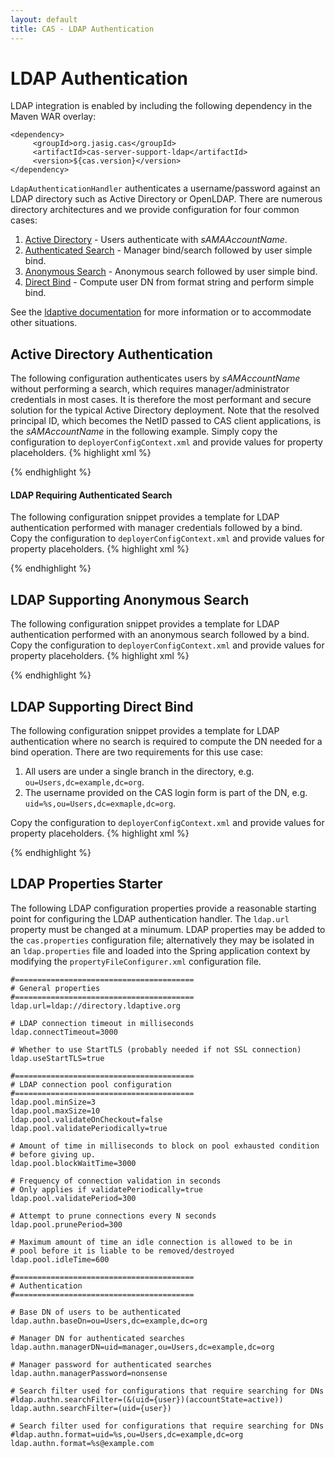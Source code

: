 ```yaml
---
layout: default
title: CAS - LDAP Authentication
---
```

<a name="LDAPAuthentication">  </a>
# LDAP Authentication
LDAP integration is enabled by including the following dependency in the Maven WAR overlay:

    <dependency>
         <groupId>org.jasig.cas</groupId>
         <artifactId>cas-server-support-ldap</artifactId>
         <version>${cas.version}</version>
    </dependency>

`LdapAuthenticationHandler` authenticates a username/password against an LDAP directory such as Active Directory
or OpenLDAP. There are numerous directory architectures and we provide configuration for four common cases:

1. [Active Directory](#active_directory_authentication) - Users authenticate with _sAMAAccountName_.
2. [Authenticated Search](#ldap_requiring_authenticated_search) - Manager bind/search followed by user simple bind.
3. [Anonymous Search](#ldap_supporting_anonymous_search) - Anonymous search followed by user simple bind.
4. [Direct Bind](#ldap_supporting_direct_bind) - Compute user DN from format string and perform simple bind.

See the [ldaptive documentation](http://www.ldaptive.org/) for more information or to accommodate other situations.

<a name="ActiveDirectoryAuthentication">  </a>
## Active Directory Authentication
The following configuration authenticates users by _sAMAccountName_ without performing a search,
which requires manager/administrator credentials in most cases. It is therefore the most performant and secure
solution for the typical Active Directory deployment. Note that the resolved principal ID, which becomes the NetID
passed to CAS client applications, is the _sAMAccountName_ in the following example.
Simply copy the configuration to `deployerConfigContext.xml` and provide values for property placeholders.
{% highlight xml %}
<!--
   | Change principalIdAttribute to use another directory attribute,
   | e.g. userPrincipalName, for the NetID
   -->
<bean id="ldapAuthenticationHandler"
      class="org.jasig.cas.authentication.LdapAuthenticationHandler"
      p:principalIdAttribute="sAMAccountName"
      c:authenticator-ref="authenticator">
    <property name="principalAttributeMap">
        <map>
            <!--
               | This map provides a simple attribute resolution mechanism.
               | Keys are LDAP attribute names, values are CAS attribute names.
               | Use this facility instead of a PrincipalResolver if LDAP is
               | the only attribute source.
               -->
            <entry key="displayName" value="displayName" />
            <entry key="mail" value="mail" />
            <entry key="memberOf" value="memberOf" />
        </map>
    </property>
</bean>

<bean id="authenticator" class="org.ldaptive.auth.Authenticator"
      c:resolver-ref="dnResolver"
      c:handler-ref="authHandler"
      p:entryResolver-ref="entryResolver" />

<!-- Active Directory UPN format. -->
<bean id="dnResolver"
      class="org.ldaptive.auth.FormatDnResolver"
      c:format="%s@${ldap.domain}" />

<bean id="authHandler" class="org.ldaptive.auth.PooledBindAuthenticationHandler"
      p:connectionFactory-ref="pooledLdapConnectionFactory" />

<bean id="pooledLdapConnectionFactory"
      class="org.ldaptive.pool.PooledConnectionFactory"
      p:connectionPool-ref="connectionPool" />

<bean id="connectionPool"
      class="org.ldaptive.pool.BlockingConnectionPool"
      init-method="initialize"
      p:poolConfig-ref="ldapPoolConfig"
      p:blockWaitTime="${ldap.pool.blockWaitTime}"
      p:validator-ref="searchValidator"
      p:pruneStrategy-ref="pruneStrategy"
      p:connectionFactory-ref="connectionFactory" />

<bean id="ldapPoolConfig" class="org.ldaptive.pool.PoolConfig"
      p:minPoolSize="${ldap.pool.minSize}"
      p:maxPoolSize="${ldap.pool.maxSize}"
      p:validateOnCheckOut="${ldap.pool.validateOnCheckout}"
      p:validatePeriodically="${ldap.pool.validatePeriodically}"
      p:validatePeriod="${ldap.pool.validatePeriod}" />

<bean id="connectionFactory" class="org.ldaptive.DefaultConnectionFactory"
      p:connectionConfig-ref="connectionConfig" />

<bean id="connectionConfig" class="org.ldaptive.ConnectionConfig"
      p:ldapUrl="${ldap.url}"
      p:connectTimeout="${ldap.connectTimeout}"
      p:useStartTLS="${ldap.useStartTLS}"
      p:sslConfig-ref="sslConfig"/>

<bean id="sslConfig" class="org.ldaptive.ssl.SslConfig">
    <property name="credentialConfig">
        <bean class="org.ldaptive.ssl.X509CredentialConfig"
              p:trustCertificates="${ldap.trustedCert}" />
    </property>
</bean>

<bean id="pruneStrategy" class="org.ldaptive.pool.IdlePruneStrategy"
      p:prunePeriod="${ldap.pool.prunePeriod}"
      p:idleTime="${ldap.pool.idleTime}" />

<bean id="searchValidator" class="org.ldaptive.pool.SearchValidator" />

<bean id="entryResolver"
      class="org.jasig.cas.authentication.support.UpnSearchEntryResolver"
      p:baseDn="${ldap.baseDn}" />
{% endhighlight %}

<a name="LDAPRequiringAuthenticatedSearch">  </a>
#### LDAP Requiring Authenticated Search
The following configuration snippet provides a template for LDAP authentication performed with manager credentials
followed by a bind. Copy the configuration to `deployerConfigContext.xml` and provide values for property placeholders.
{% highlight xml %}
<bean id="ldapAuthenticationHandler"
      class="org.jasig.cas.authentication.LdapAuthenticationHandler"
      p:principalIdAttribute="mail"
      c:authenticator-ref="authenticator">
    <property name="principalAttributeMap">
        <map>
            <!--
               | This map provides a simple attribute resolution mechanism.
               | Keys are LDAP attribute names, values are CAS attribute names.
               | Use this facility instead of a PrincipalResolver if LDAP is
               | the only attribute source.
               -->
            <entry key="member" value="member" />
            <entry key="mail" value="mail" />
            <entry key="displayName" value="displayName" />
        </map>
    </property>
</bean>

<bean id="authenticator" class="org.ldaptive.auth.Authenticator"
      c:resolver-ref="dnResolver"
      c:handler-ref="authHandler" />

<bean id="dnResolver" class="org.ldaptive.auth.PooledSearchDnResolver"
      p:baseDn="${ldap.baseDn}"
      p:allowMultipleDns="false"
      p:connectionFactory-ref="searchPooledLdapConnectionFactory"
      p:userFilter="${ldap.authn.searchFilter}" />

<bean id="searchPooledLdapConnectionFactory"
      class="org.ldaptive.pool.PooledConnectionFactory"
      p:connectionPool-ref="searchConnectionPool" />

<bean id="searchConnectionPool" parent="abstractConnectionPool"
      p:connectionFactory-ref="searchConnectionFactory" />

<bean id="searchConnectionFactory"
      class="org.ldaptive.DefaultConnectionFactory"
      p:connectionConfig-ref="searchConnectionConfig" />

<bean id="searchConnectionConfig" parent="abstractConnectionConfig"
      p:connectionInitializer-ref="bindConnectionInitializer" />

<bean id="bindConnectionInitializer"
      class="org.ldaptive.BindConnectionInitializer"
      p:bindDn="${ldap.managerDn}">
    <property name="bindCredential">
        <bean class="org.ldaptive.Credential"
              c:password="${ldap.managerPassword}" />
    </property>
</bean>

<bean id="abstractConnectionPool" abstract="true"
      class="org.ldaptive.pool.BlockingConnectionPool"
      init-method="initialize"
      p:poolConfig-ref="ldapPoolConfig"
      p:blockWaitTime="${ldap.pool.blockWaitTime}"
      p:validator-ref="searchValidator"
      p:pruneStrategy-ref="pruneStrategy" />

<bean id="abstractConnectionConfig" abstract="true"
      class="org.ldaptive.ConnectionConfig"
      p:ldapUrl="${ldap.url}"
      p:connectTimeout="${ldap.connectTimeout}"
      p:useStartTLS="${ldap.useStartTLS}"
      p:sslConfig-ref="sslConfig" />

<bean id="ldapPoolConfig" class="org.ldaptive.pool.PoolConfig"
      p:minPoolSize="${ldap.pool.minSize}"
      p:maxPoolSize="${ldap.pool.maxSize}"
      p:validateOnCheckOut="${ldap.pool.validateOnCheckout}"
      p:validatePeriodically="${ldap.pool.validatePeriodically}"
      p:validatePeriod="${ldap.pool.validatePeriod}" />

<bean id="sslConfig" class="org.ldaptive.ssl.SslConfig">
    <property name="credentialConfig">
        <bean class="org.ldaptive.ssl.X509CredentialConfig"
              p:trustCertificates="${ldap.trustedCert}" />
    </property>
</bean>

<bean id="pruneStrategy" class="org.ldaptive.pool.IdlePruneStrategy"
      p:prunePeriod="${ldap.pool.prunePeriod}"
      p:idleTime="${ldap.pool.idleTime}" />

<bean id="searchValidator" class="org.ldaptive.pool.SearchValidator" />

<bean id="authHandler" class="org.ldaptive.auth.PooledBindAuthenticationHandler"
      p:connectionFactory-ref="bindPooledLdapConnectionFactory" />

<bean id="bindPooledLdapConnectionFactory"
      class="org.ldaptive.pool.PooledConnectionFactory"
      p:connectionPool-ref="bindConnectionPool" />

<bean id="bindConnectionPool" parent="abstractConnectionPool"
      p:connectionFactory-ref="bindConnectionFactory" />

<bean id="bindConnectionFactory"
      class="org.ldaptive.DefaultConnectionFactory"
      p:connectionConfig-ref="bindConnectionConfig" />

<bean id="bindConnectionConfig" parent="abstractConnectionConfig" />
{% endhighlight %}

<a name="LDAPSupportingAnonymousSearch">  </a>
## LDAP Supporting Anonymous Search
The following configuration snippet provides a template for LDAP authentication performed with an anonymous search
followed by a bind. Copy the configuration to `deployerConfigContext.xml` and provide values for property placeholders.
{% highlight xml %}
<bean id="ldapAuthenticationHandler"
      class="org.jasig.cas.authentication.LdapAuthenticationHandler"
      p:principalIdAttribute="mail"
      c:authenticator-ref="authenticator">
    <property name="principalAttributeMap">
        <map>
            <!--
               | This map provides a simple attribute resolution mechanism.
               | Keys are LDAP attribute names, values are CAS attribute names.
               | Use this facility instead of a PrincipalResolver if LDAP is
               | the only attribute source.
               -->
            <entry key="member" value="member" />
            <entry key="mail" value="mail" />
            <entry key="displayName" value="displayName" />
        </map>
    </property>
</bean>

<bean id="authenticator" class="org.ldaptive.auth.Authenticator"
      c:resolver-ref="dnResolver"
      c:handler-ref="authHandler" />

<bean id="dnResolver" class="org.ldaptive.auth.PooledSearchDnResolver"
      p:baseDn="${ldap.baseDn}"
      p:allowMultipleDns="false"
      p:connectionFactory-ref="searchPooledLdapConnectionFactory"
      p:userFilter="${ldap.authn.searchFilter}" />

<bean id="searchPooledLdapConnectionFactory"
      class="org.ldaptive.pool.PooledConnectionFactory"
      p:connectionPool-ref="searchConnectionPool" />

<bean id="searchConnectionPool" parent="abstractConnectionPool" />

<bean id="abstractConnectionPool" abstract="true"
      class="org.ldaptive.pool.BlockingConnectionPool"
      init-method="initialize"
      p:poolConfig-ref="ldapPoolConfig"
      p:blockWaitTime="${ldap.pool.blockWaitTime}"
      p:validator-ref="searchValidator"
      p:pruneStrategy-ref="pruneStrategy"
      p:connectionFactory-ref="connectionFactory" />

<bean id="ldapPoolConfig" class="org.ldaptive.pool.PoolConfig"
      p:minPoolSize="${ldap.pool.minSize}"
      p:maxPoolSize="${ldap.pool.maxSize}"
      p:validateOnCheckOut="${ldap.pool.validateOnCheckout}"
      p:validatePeriodically="${ldap.pool.validatePeriodically}"
      p:validatePeriod="${ldap.pool.validatePeriod}" />

<bean id="connectionFactory" class="org.ldaptive.DefaultConnectionFactory"
      p:connectionConfig-ref="connectionConfig" />

<bean id="connectionConfig" class="org.ldaptive.ConnectionConfig"
      p:ldapUrl="${ldap.url}"
      p:connectTimeout="${ldap.connectTimeout}"
      p:useStartTLS="${ldap.useStartTLS}"
      p:sslConfig-ref="sslConfig" />

<bean id="sslConfig" class="org.ldaptive.ssl.SslConfig">
    <property name="credentialConfig">
        <bean class="org.ldaptive.ssl.X509CredentialConfig"
              p:trustCertificates="${ldap.trustedCert}" />
    </property>
</bean>

<bean id="pruneStrategy" class="org.ldaptive.pool.IdlePruneStrategy"
      p:prunePeriod="${ldap.pool.prunePeriod}"
      p:idleTime="${ldap.pool.idleTime}" />

<bean id="searchValidator" class="org.ldaptive.pool.SearchValidator" />

<bean id="authHandler" class="org.ldaptive.auth.PooledBindAuthenticationHandler"
      p:connectionFactory-ref="bindPooledLdapConnectionFactory" />

<bean id="bindPooledLdapConnectionFactory"
      class="org.ldaptive.pool.PooledConnectionFactory"
      p:connectionPool-ref="bindConnectionPool" />

<bean id="bindConnectionPool" parent="abstractConnectionPool" />
{% endhighlight %}

<a name="LDAPSupportingDirectBind">  </a>
## LDAP Supporting Direct Bind
The following configuration snippet provides a template for LDAP authentication where no search is required to
compute the DN needed for a bind operation. There are two requirements for this use case:

1. All users are under a single branch in the directory, e.g. `ou=Users,dc=example,dc=org`.
2. The username provided on the CAS login form is part of the DN, e.g. `uid=%s,ou=Users,dc=exmaple,dc=org`.

Copy the configuration to `deployerConfigContext.xml` and provide values for property placeholders.
{% highlight xml %}
<bean id="ldapAuthenticationHandler"
      class="org.jasig.cas.authentication.LdapAuthenticationHandler"
      p:principalIdAttribute="uid"
      c:authenticator-ref="authenticator">
    <property name="principalAttributeMap">
        <map>
            <!--
               | This map provides a simple attribute resolution mechanism.
               | Keys are LDAP attribute names, values are CAS attribute names.
               | Use this facility instead of a PrincipalResolver if LDAP is
               | the only attribute source.
               -->
            <entry key="member" value="member" />
            <entry key="mail" value="mail" />
            <entry key="displayName" value="displayName" />
        </map>
    </property>
</bean>

<bean id="authenticator" class="org.ldaptive.auth.Authenticator"
      c:resolver-ref="dnResolver"
      c:handler-ref="authHandler" />

<!--
   | The following DN format works for many directories, but may need to be
   | customized.
   -->
<bean id="dnResolver"
      class="org.ldaptive.auth.FormatDnResolver"
      c:format="uid=%s,${ldap.baseDn}" />

<bean id="authHandler" class="org.ldaptive.auth.PooledBindAuthenticationHandler"
      p:connectionFactory-ref="pooledLdapConnectionFactory" />

<bean id="pooledLdapConnectionFactory"
      class="org.ldaptive.pool.PooledConnectionFactory"
      p:connectionPool-ref="connectionPool" />

<bean id="connectionPool"
      class="org.ldaptive.pool.BlockingConnectionPool"
      init-method="initialize"
      p:poolConfig-ref="ldapPoolConfig"
      p:blockWaitTime="${ldap.pool.blockWaitTime}"
      p:validator-ref="searchValidator"
      p:pruneStrategy-ref="pruneStrategy"
      p:connectionFactory-ref="connectionFactory" />

<bean id="ldapPoolConfig" class="org.ldaptive.pool.PoolConfig"
      p:minPoolSize="${ldap.pool.minSize}"
      p:maxPoolSize="${ldap.pool.maxSize}"
      p:validateOnCheckOut="${ldap.pool.validateOnCheckout}"
      p:validatePeriodically="${ldap.pool.validatePeriodically}"
      p:validatePeriod="${ldap.pool.validatePeriod}" />

<bean id="connectionFactory" class="org.ldaptive.DefaultConnectionFactory"
      p:connectionConfig-ref="connectionConfig" />

<bean id="connectionConfig" class="org.ldaptive.ConnectionConfig"
      p:ldapUrl="${ldap.url}"
      p:connectTimeout="${ldap.connectTimeout}"
      p:useStartTLS="${ldap.useStartTLS}"
      p:sslConfig-ref="sslConfig" />

<bean id="sslConfig" class="org.ldaptive.ssl.SslConfig">
    <property name="credentialConfig">
        <bean class="org.ldaptive.ssl.X509CredentialConfig"
              p:trustCertificates="${ldap.trustedCert}" />
    </property>
</bean>

<bean id="pruneStrategy" class="org.ldaptive.pool.IdlePruneStrategy"
      p:prunePeriod="${ldap.pool.prunePeriod}"
      p:idleTime="${ldap.pool.idleTime}" />

<bean id="searchValidator" class="org.ldaptive.pool.SearchValidator" />
{% endhighlight %}

<a name="LDAPPropertiesStarter">  </a>
## LDAP Properties Starter
The following LDAP configuration properties provide a reasonable starting point for configuring the LDAP
authentication handler. The `ldap.url` property must be changed at a minumum. LDAP properties may be added to the
`cas.properties` configuration file; alternatively they may be isolated in an `ldap.properties` file and loaded
into the Spring application context by modifying the `propertyFileConfigurer.xml` configuration file.

    #========================================
    # General properties
    #========================================
    ldap.url=ldap://directory.ldaptive.org

    # LDAP connection timeout in milliseconds
    ldap.connectTimeout=3000

    # Whether to use StartTLS (probably needed if not SSL connection)
    ldap.useStartTLS=true

    #========================================
    # LDAP connection pool configuration
    #========================================
    ldap.pool.minSize=3
    ldap.pool.maxSize=10
    ldap.pool.validateOnCheckout=false
    ldap.pool.validatePeriodically=true

    # Amount of time in milliseconds to block on pool exhausted condition
    # before giving up.
    ldap.pool.blockWaitTime=3000

    # Frequency of connection validation in seconds
    # Only applies if validatePeriodically=true
    ldap.pool.validatePeriod=300

    # Attempt to prune connections every N seconds
    ldap.pool.prunePeriod=300

    # Maximum amount of time an idle connection is allowed to be in
    # pool before it is liable to be removed/destroyed
    ldap.pool.idleTime=600

    #========================================
    # Authentication
    #========================================

    # Base DN of users to be authenticated
    ldap.authn.baseDn=ou=Users,dc=example,dc=org

    # Manager DN for authenticated searches
    ldap.authn.managerDN=uid=manager,ou=Users,dc=example,dc=org

    # Manager password for authenticated searches
    ldap.authn.managerPassword=nonsense

    # Search filter used for configurations that require searching for DNs
    #ldap.authn.searchFilter=(&(uid={user})(accountState=active))
    ldap.authn.searchFilter=(uid={user})
    
    # Search filter used for configurations that require searching for DNs
    #ldap.authn.format=uid=%s,ou=Users,dc=example,dc=org
    ldap.authn.format=%s@example.com
